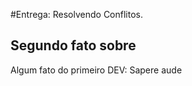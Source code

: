 
#Entrega: Resolvendo Conflitos.

## Segundo fato sobre <William>

Algum fato do primeiro DEV: Sapere aude